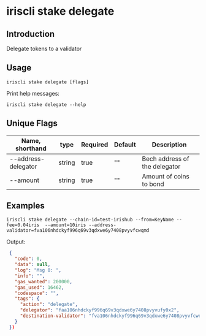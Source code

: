 # iriscli stake delegate

## Introduction

Delegate tokens to a validator

## Usage

```
iriscli stake delegate [flags]
```

Print help messages:
```
iriscli stake delegate --help
```

## Unique Flags

| Name, shorthand     | type   | Required | Default  | Description                                                         |
| --------------------| -----  | -------- | -------- | ------------------------------------------------------------------- |
| --address-delegator | string | true     | ""       | Bech address of the delegator |
| --amount            | string | true     | ""       | Amount of coins to bond |

## Examples

```
iriscli stake delegate --chain-id=test-irishub --from=KeyName --fee=0.04iris  --amount=10iris --address-validator=fva106nhdckyf996q69v3qdxwe6y7408pvyvfcwqmd
```
Output:
```json
 {
   "code": 0,
   "data": null,
   "log": "Msg 0: ",
   "info": "",
   "gas_wanted": 200000,
   "gas_used": 16462,
   "codespace": "",
   "tags": {
     "action": "delegate",
     "delegator": "faa106nhdckyf996q69v3qdxwe6y7408pvyvufy0x2",
     "destination-validator": "fva106nhdckyf996q69v3qdxwe6y7408pvyvfcwqmd"
   }
 })
```